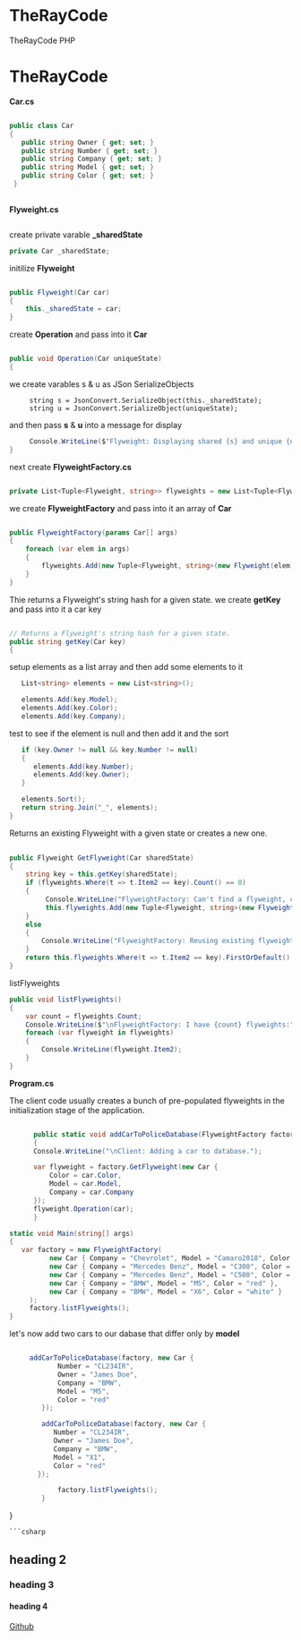 # TheRayCode
TheRayCode PHP 
# TheRayCode



**Car.cs**
```csharp

public class Car
{
   public string Owner { get; set; }
   public string Number { get; set; }
   public string Company { get; set; }
   public string Model { get; set; }
   public string Color { get; set; }
 }
 
```
**Flyweight.cs**

```csharp
```
create private varable **_sharedState**

```csharp
private Car _sharedState;

```
initilize **Flyweight**

```csharp

public Flyweight(Car car)
{
    this._sharedState = car;
}

```
create **Operation** and pass into it **Car**

```csharp

public void Operation(Car uniqueState)
{
```
we create varables s & u as JSon SerializeObjects

```cshape
     string s = JsonConvert.SerializeObject(this._sharedState);
     string u = JsonConvert.SerializeObject(uniqueState);
```
and then pass **s** & **u** into a message for display

```csharp
     Console.WriteLine($"Flyweight: Displaying shared {s} and unique {u} state.");
}

```

next create 
**FlyweightFactory.cs**
```csharp

private List<Tuple<Flyweight, string>> flyweights = new List<Tuple<Flyweight, string>>();

```
we create   **FlyweightFactory** and pass into it an array of **Car**

```csharp

public FlyweightFactory(params Car[] args)
{
    foreach (var elem in args)
    {
        flyweights.Add(new Tuple<Flyweight, string>(new Flyweight(elem), this.getKey(elem)));
    }
}

```
Thie returns a Flyweight's string hash for a given state.
we create **getKey** and pass into it a car key

```csharp

// Returns a Flyweight's string hash for a given state.
public string getKey(Car key)
{
```
setup elements as a list array and then add some elements to it
```csharp
   List<string> elements = new List<string>();

   elements.Add(key.Model);
   elements.Add(key.Color);
   elements.Add(key.Company);
```
test to see if the element is null and then add it and the sort
```csharp
   if (key.Owner != null && key.Number != null)
   {
      elements.Add(key.Number);
      elements.Add(key.Owner);
   }

   elements.Sort();
   return string.Join("_", elements);
}
```
Returns an existing Flyweight with a given state or creates a new one.

```csharp
 
public Flyweight GetFlyweight(Car sharedState)
{
    string key = this.getKey(sharedState);
    if (flyweights.Where(t => t.Item2 == key).Count() == 0)
    {
         Console.WriteLine("FlyweightFactory: Can't find a flyweight, creating new one.");
         this.flyweights.Add(new Tuple<Flyweight, string>(new Flyweight(sharedState), key));
    }
    else
    {
        Console.WriteLine("FlyweightFactory: Reusing existing flyweight.");
    }
    return this.flyweights.Where(t => t.Item2 == key).FirstOrDefault().Item1;
}
```
listFlyweights

```csharp
public void listFlyweights()
{
    var count = flyweights.Count;
    Console.WriteLine($"\nFlyweightFactory: I have {count} flyweights:");
    foreach (var flyweight in flyweights)
    {
        Console.WriteLine(flyweight.Item2);
    }
}

```
**Program.cs**

The client code usually creates a bunch of pre-populated flyweights in the initialization stage of the application.

```csharp

      public static void addCarToPoliceDatabase(FlyweightFactory factory, Car car)
      {
      Console.WriteLine("\nClient: Adding a car to database.");

      var flyweight = factory.GetFlyweight(new Car {
          Color = car.Color,
          Model = car.Model,
          Company = car.Company
      });
      flyweight.Operation(car);
      }
```

```csharp
static void Main(string[] args)
{
   var factory = new FlyweightFactory(
          new Car { Company = "Chevrolet", Model = "Camaro2018", Color = "pink" },
          new Car { Company = "Mercedes Benz", Model = "C300", Color = "black" },
          new Car { Company = "Mercedes Benz", Model = "C500", Color = "red" },
          new Car { Company = "BMW", Model = "M5", Color = "red" },
          new Car { Company = "BMW", Model = "X6", Color = "white" }
     );
     factory.listFlyweights();
}
```
let's now add two cars to our dabase that differ only by **model**
```csharp

     addCarToPoliceDatabase(factory, new Car {
            Number = "CL234IR",
            Owner = "James Doe",
            Company = "BMW",
            Model = "M5",
            Color = "red"
        });

        addCarToPoliceDatabase(factory, new Car {
           Number = "CL234IR",
           Owner = "James Doe",
           Company = "BMW",
           Model = "X1",
           Color = "red"
       });

            factory.listFlyweights();
        }
```


   
}
    

```
```csharp
```


## heading 2
### heading 3
#### heading 4

[Github](https://www.TheRayCode.com)
